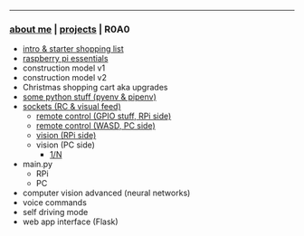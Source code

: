 * * *
### [about me](https://abradaric.me/)   |   [projects](./projects.html) | R0A0

-  [intro & starter shopping list](./r0a0_intro.html)
-  [raspberry pi essentials](./r0a0_rpi_essentials.html)
-  construction model v1
-  construction model v2
-  Christmas shopping cart aka upgrades
-  [some python stuff (pyenv & pipenv)](./r0a0_python.html)
-  [sockets (RC & visual feed)](./r0a0_sockets.html)
   - [remote control (GPIO stuff, RPi side)](./r0a0_rpi_rc.md)
   - [remote control (WASD, PC side)](./r0a0_pc_rc.html)
   - [vision (RPi side)](./r0a0_vision_rpi.html)
   - vision (PC side)
     - [1/N](./r0a0_vision_pc_1.html)
-  main.py
   - RPi
   - PC
-  computer vision advanced (neural networks)
-  voice commands
-  self driving mode
-  web app interface (Flask)
